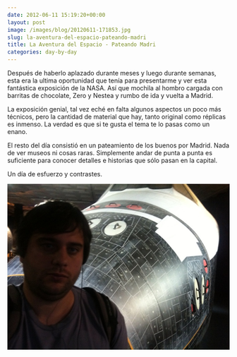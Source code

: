 ```yaml
---
date: 2012-06-11 15:19:20+00:00
layout: post
image: /images/blog/20120611-171853.jpg
slug: la-aventura-del-espacio-pateando-madri
title: La Aventura del Espacio - Pateando Madri
categories: day-by-day
---
```


Después de haberlo aplazado durante meses y luego durante semanas, esta era la ultima oportunidad que tenía para presentarme y ver esta fantástica exposición de la NASA. Así que mochila al hombro cargada con barritas de chocolate, Zero y Nestea y rumbo de ida y vuelta a Madrid.

La exposición genial, tal vez eché en falta algunos aspectos un poco más técnicos, pero la cantidad de material que hay, tanto original como réplicas es inmenso. La verdad es que si te gusta el tema te lo pasas como un enano.

El resto del día consistió en un pateamiento de los buenos por Madrid. Nada de ver museos ni cosas raras. Simplemente andar de punta a punta es suficiente para conocer detalles e historias que sólo pasan en la capital.

Un día de esfuerzo y contrastes.

[![20120611-171853.jpg](/images/blog/20120611-171853.jpg)](/images/blog/20120611-171853.jpg)
